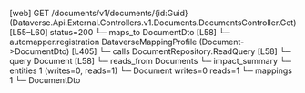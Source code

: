 [web] GET /documents/v1/documents/{id:Guid}  (Dataverse.Api.External.Controllers.v1.Documents.DocumentsController.Get)  [L55–L60] status=200
  └─ maps_to DocumentDto [L58]
    └─ automapper.registration DataverseMappingProfile (Document->DocumentDto) [L405]
  └─ calls DocumentRepository.ReadQuery [L58]
  └─ query Document [L58]
    └─ reads_from Documents
  └─ impact_summary
    └─ entities 1 (writes=0, reads=1)
      └─ Document writes=0 reads=1
    └─ mappings 1
      └─ DocumentDto

